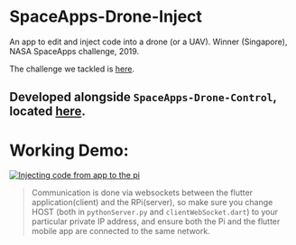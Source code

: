 # SpaceApps-Drone-Inject
An app to edit and inject code into a drone (or a UAV).  Winner (Singapore), NASA SpaceApps challenge, 2019.

The challenge we tackled is [here](https://2019.spaceappschallenge.org/challenges/planets-near-and-far/out-world/details).

## Developed alongside `SpaceApps-Drone-Control`, located [here](https://github.com/RohanGautam/SpaceApps-Drone-Control).

# Working Demo:
[![Injecting code from app to the pi](https://i.ibb.co/8X5Vffv/https-i-ytimg-com-vi-7-Pb-V9-To-Y97w-maxresdefault.jpg)](https://www.youtube.com/watch?v=7PbV9ToY97w&feature=youtu.be "Injecting code from app to the pi")

> Communication is done via websockets between the flutter application(client) and the RPi(server), so make sure you change HOST (both in `pythonServer.py` and `clientWebSocket.dart`) to your particular private IP address, and ensure both the Pi and the flutter mobile app are connected to the same network.
